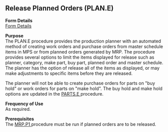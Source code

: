 ##  Release Planned Orders (PLAN.E)

<PageHeader />

**Form Details**  
[ Form Details ](PLAN-E-1/README.md)   

**Purpose**  
The PLAN.E procedure provides the production planner with an automated method
of creating work orders and purchase orders from master schedule items in MPS
or from planned orders generated by MRP. The procedure provides several
options to limit the items displayed for release such as planner, category,
make part, buy part, planned order and master schedule. The planner has the
option of release all of the items as displayed, or may make adjustments to
specific items before they are released.  
  
The planner will not be able to create purchase orders for parts on "buy hold" or work orders for parts on "make hold". The buy hold and make hold options are updated in the [ PARTS.E ](../../../ENG-OVERVIEW/ENG-ENTRY/PARTS-E/README.md) procedure. 

**Frequency of Use**  
As required.

**Prerequisites**  
The [ MRP.P1 ](../../MFG-PROCESS/MRP-P1/README.md) procedure must be run if planned orders are to be released. 

<badge text= "Version 8.10.57" vertical="middle" />

<PageFooter />